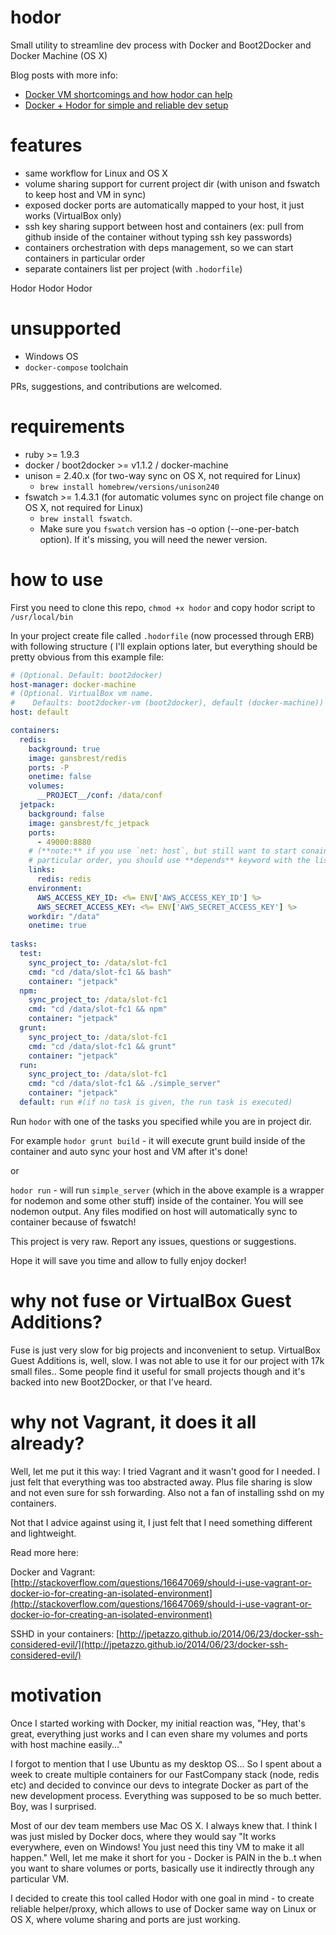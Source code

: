 hodor
=====

Small utility to streamline dev process with Docker and Boot2Docker and Docker Machine (OS X)

Blog posts with more info:

* [Docker VM shortcomings and how hodor can help](http://distinctplace.com/infrastructure/2014/09/24/docker-vm-shortcomings-and-how-hodor-can-help/)
* [Docker + Hodor for simple and reliable dev setup](http://distinctplace.com/infrastructure/2015/06/18/docker--hodor-to-simplify-app-setup/)

features
=====
* same workflow for Linux and OS X 
* volume sharing support for current project dir (with unison and fswatch to keep host and VM in sync)
* exposed docker ports are automatically mapped to your host, it just works (VirtualBox only)
* ssh key sharing support between host and containers (ex: pull from github inside of the container without typing ssh key passwords)
* containers orchestration with deps management, so we can start containers in particular order
* separate containers list per project (with `.hodorfile`)

Hodor Hodor Hodor

unsupported
=====
* Windows OS
* `docker-compose` toolchain

PRs, suggestions, and contributions are welcomed.

requirements
=====
* ruby >= 1.9.3
* docker / boot2docker >= v1.1.2 / docker-machine
* unison = 2.40.x (for two-way sync on OS X, not required for Linux) 
  - `brew install homebrew/versions/unison240`
* fswatch >= 1.4.3.1 (for automatic volumes sync on project file change on OS X, not required for Linux) 
  - `brew install fswatch`. 
  - Make sure you `fswatch` version has -o option (--one-per-batch option). If it's missing, you will need the newer version.

how to use
=====

First you need to clone this repo, `chmod +x hodor` and copy hodor script to `/usr/local/bin`

In your project create file called `.hodorfile` (now processed through ERB) with following structure ( I'll explain options later, but everything should be pretty obvious from this example file:

```yaml
# (Optional. Default: boot2docker)
host-manager: docker-machine 
# (Optional. VirtualBox vm name. 
#    Defaults: boot2docker-vm (boot2docker), default (docker-machine))
host: default

containers:
  redis:
    background: true
    image: gansbrest/redis
    ports: -P
    onetime: false
    volumes:
      __PROJECT__/conf: /data/conf
  jetpack:
    background: false
    image: gansbrest/fc_jetpack
    ports:
      - 49000:8880
    # (**note:** if you use `net: host`, but still want to start conainers in 
    # particular order, you should use **depends** keyword with the list of continers instead)
    links:
      redis: redis
    environment:
      AWS_ACCESS_KEY_ID: <%= ENV['AWS_ACCESS_KEY_ID'] %>
      AWS_SECRET_ACCESS_KEY: <%= ENV['AWS_SECRET_ACCESS_KEY'] %>
    workdir: "/data"
    onetime: true
    
tasks:
  test:
    sync_project_to: /data/slot-fc1
    cmd: "cd /data/slot-fc1 && bash"
    container: "jetpack"
  npm:
    sync_project_to: /data/slot-fc1
    cmd: "cd /data/slot-fc1 && npm"
    container: "jetpack"
  grunt:
    sync_project_to: /data/slot-fc1
    cmd: "cd /data/slot-fc1 && grunt"
    container: "jetpack"
  run:
    sync_project_to: /data/slot-fc1
    cmd: "cd /data/slot-fc1 && ./simple_server"
    container: "jetpack"
  default: run #(if no task is given, the run task is executed)
```

Run `hodor` with one of the tasks you specified while you are in project dir.

For example `hodor grunt build` - it will execute grunt build inside of the container and auto sync your host and VM after it's done!

or

`hodor run` - will run `simple_server` (which in the above example is a wrapper for nodemon and some other stuff) inside of the container. You will see nodemon output. Any files modified on host will automatically sync to container because of fswatch!

This project is very raw. Report any issues, questions or suggestions.

Hope it will save you time and allow to fully enjoy docker!


why not fuse or VirtualBox Guest Additions?
=====

Fuse is just very slow for big projects and inconvenient to setup. VirtualBox Guest Additions is, well, slow. I was not able to use it for our project with 17k small files.. Some people find it useful for small projects though and it's backed into new Boot2Docker, or that I've heard.

why not Vagrant, it does it all already?
=====

Well, let me put it this way: I tried Vagrant and it wasn't good for I needed. I just felt that everything was too abstracted away. Plus file sharing is slow and not even sure for ssh forwarding. Also not a fan of installing sshd on my containers.

Not that I advice against using it, I just felt that I need something different and lightweight.

Read more here:

Docker and Vagrant: [http://stackoverflow.com/questions/16647069/should-i-use-vagrant-or-docker-io-for-creating-an-isolated-environment](http://stackoverflow.com/questions/16647069/should-i-use-vagrant-or-docker-io-for-creating-an-isolated-environment)

SSHD in your containers: [http://jpetazzo.github.io/2014/06/23/docker-ssh-considered-evil/](http://jpetazzo.github.io/2014/06/23/docker-ssh-considered-evil/)

motivation
=====

Once I started working with Docker, my initial reaction was, "Hey, that's great, everything just works and I can even share my volumes and ports with host machine easily..." 

I forgot to mention that I use Ubuntu as my desktop OS... So I spent about a week to create multiple containers for our FastCompany stack (node, redis etc) and decided to convince our devs to integrate Docker as part of the new development process. Everything was supposed to be so much better. Boy, was I surprised.

Most of our dev team members use Mac OS X. I always knew that. I think I was just misled by Docker docs, where they would say "It works everywhere, even on Windows! You just need this tiny VM to make it all happen." Well, let me make it short for you - Docker is PAIN in the b..t when you want to share volumes or ports, basically use it indirectly through any particular VM.

I decided to create this tool called Hodor with one goal in mind - to create reliable helper/proxy, which allows to use of Docker same way on Linux or OS X, where volume sharing and ports are just working.
